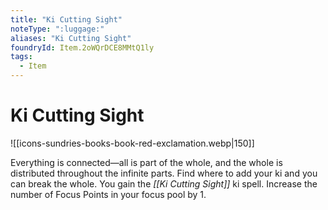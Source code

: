 ```yaml
---
title: "Ki Cutting Sight"
noteType: ":luggage:"
aliases: "Ki Cutting Sight"
foundryId: Item.2oWQrDCE8MMtQ1ly
tags:
  - Item
---
```


# Ki Cutting Sight
![[icons-sundries-books-book-red-exclamation.webp|150]]

Everything is connected—all is part of the whole, and the whole is distributed throughout the infinite parts. Find where to add your ki and you can break the whole. You gain the _[[Ki Cutting Sight]]_ ki spell. Increase the number of Focus Points in your focus pool by 1.
